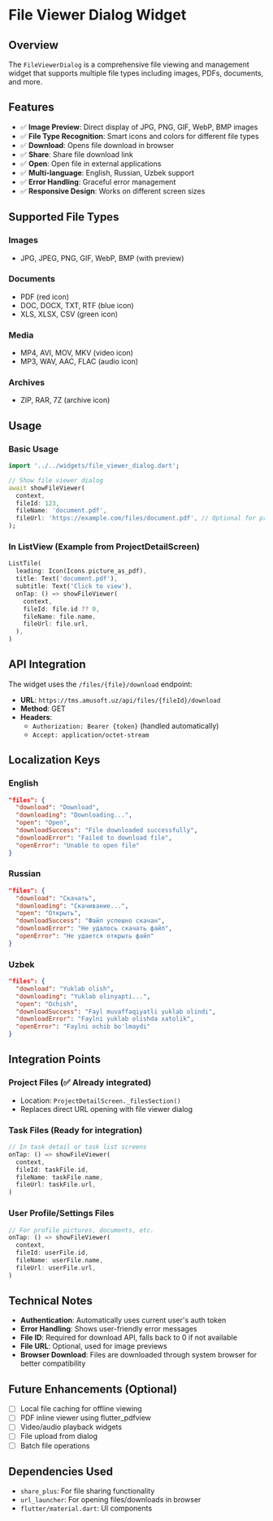 # File Viewer Dialog Widget

## Overview

The `FileViewerDialog` is a comprehensive file viewing and management widget that supports multiple file types including images, PDFs, documents, and more.

## Features

- ✅ **Image Preview**: Direct display of JPG, PNG, GIF, WebP, BMP images
- ✅ **File Type Recognition**: Smart icons and colors for different file types
- ✅ **Download**: Opens file download in browser
- ✅ **Share**: Share file download link
- ✅ **Open**: Open file in external applications
- ✅ **Multi-language**: English, Russian, Uzbek support
- ✅ **Error Handling**: Graceful error management
- ✅ **Responsive Design**: Works on different screen sizes

## Supported File Types

### Images

- JPG, JPEG, PNG, GIF, WebP, BMP (with preview)

### Documents

- PDF (red icon)
- DOC, DOCX, TXT, RTF (blue icon)
- XLS, XLSX, CSV (green icon)

### Media

- MP4, AVI, MOV, MKV (video icon)
- MP3, WAV, AAC, FLAC (audio icon)

### Archives

- ZIP, RAR, 7Z (archive icon)

## Usage

### Basic Usage

```dart
import '../../widgets/file_viewer_dialog.dart';

// Show file viewer dialog
await showFileViewer(
  context,
  fileId: 123,
  fileName: 'document.pdf',
  fileUrl: 'https://example.com/files/document.pdf', // Optional for preview
);
```

### In ListView (Example from ProjectDetailScreen)

```dart
ListTile(
  leading: Icon(Icons.picture_as_pdf),
  title: Text('document.pdf'),
  subtitle: Text('Click to view'),
  onTap: () => showFileViewer(
    context,
    fileId: file.id ?? 0,
    fileName: file.name,
    fileUrl: file.url,
  ),
)
```

## API Integration

The widget uses the `/files/{file}/download` endpoint:

- **URL**: `https://tms.amusoft.uz/api/files/{fileId}/download`
- **Method**: GET
- **Headers**:
  - `Authorization: Bearer {token}` (handled automatically)
  - `Accept: application/octet-stream`

## Localization Keys

### English

```json
"files": {
  "download": "Download",
  "downloading": "Downloading...",
  "open": "Open",
  "downloadSuccess": "File downloaded successfully",
  "downloadError": "Failed to download file",
  "openError": "Unable to open file"
}
```

### Russian

```json
"files": {
  "download": "Скачать",
  "downloading": "Скачивание...",
  "open": "Открыть",
  "downloadSuccess": "Файл успешно скачан",
  "downloadError": "Не удалось скачать файл",
  "openError": "Не удается открыть файл"
}
```

### Uzbek

```json
"files": {
  "download": "Yuklab olish",
  "downloading": "Yuklab olinyapti...",
  "open": "Ochish",
  "downloadSuccess": "Fayl muvaffaqiyatli yuklab olindi",
  "downloadError": "Faylni yuklab olishda xatolik",
  "openError": "Faylni ochib bo'lmaydi"
}
```

## Integration Points

### Project Files (✅ Already integrated)

- Location: `ProjectDetailScreen._filesSection()`
- Replaces direct URL opening with file viewer dialog

### Task Files (Ready for integration)

```dart
// In task detail or task list screens
onTap: () => showFileViewer(
  context,
  fileId: taskFile.id,
  fileName: taskFile.name,
  fileUrl: taskFile.url,
)
```

### User Profile/Settings Files

```dart
// For profile pictures, documents, etc.
onTap: () => showFileViewer(
  context,
  fileId: userFile.id,
  fileName: userFile.name,
  fileUrl: userFile.url,
)
```

## Technical Notes

- **Authentication**: Automatically uses current user's auth token
- **Error Handling**: Shows user-friendly error messages
- **File ID**: Required for download API, falls back to 0 if not available
- **File URL**: Optional, used for image previews
- **Browser Download**: Files are downloaded through system browser for better compatibility

## Future Enhancements (Optional)

- [ ] Local file caching for offline viewing
- [ ] PDF inline viewer using flutter_pdfview
- [ ] Video/audio playback widgets
- [ ] File upload from dialog
- [ ] Batch file operations

## Dependencies Used

- `share_plus`: For file sharing functionality
- `url_launcher`: For opening files/downloads in browser
- `flutter/material.dart`: UI components
